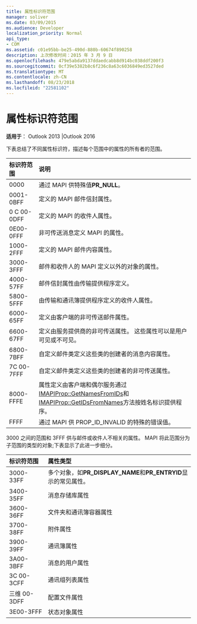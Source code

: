 ```yaml
---
title: 属性标识符范围
manager: soliver
ms.date: 03/09/2015
ms.audience: Developer
localization_priority: Normal
api_type:
- COM
ms.assetid: c01e95bb-be25-490d-880b-60674f890258
description: 上次修改时间：2015 年 3 月 9 日
ms.openlocfilehash: 479e5abda9137ddaedcabb8d914bc038ddf200f3
ms.sourcegitcommit: 0cf39e5382b8c6f236c8a63c6036849ed3527ded
ms.translationtype: MT
ms.contentlocale: zh-CN
ms.lasthandoff: 08/23/2018
ms.locfileid: "22581102"
---
```

# <a name="property-identifier-ranges"></a>属性标识符范围

  
  
**适用于**： Outlook 2013 |Outlook 2016 
  
下表总结了不同属性标识符，描述每个范围中的属性的所有者的范围。
  
|**标识符范围**|**说明**|
|:-----|:-----|
|0000  <br/> |通过 MAPI 供特殊值**PR_NULL**。  <br/> |
|0001-0BFF  <br/> |定义的 MAPI 邮件信封属性。  <br/> |
|0 C 00-0DFF  <br/> |定义的 MAPI 的收件人属性。  <br/> |
|0E00-0FFF  <br/> |非可传送消息定义 MAPI 的属性。  <br/> |
|1000-2FFF  <br/> |定义的 MAPI 邮件内容属性。  <br/> |
|3000-3FFF  <br/> |邮件和收件人的 MAPI 定义以外的对象的属性。  <br/> |
|4000-57FF  <br/> |邮件信封属性由传输提供程序定义。  <br/> |
|5800-5FFF  <br/> |由传输和通讯簿提供程序定义的收件人属性。  <br/> |
|6000-65FF  <br/> |定义由客户端的非可传送邮件属性。  <br/> |
|6600-67FF  <br/> |定义由服务提供商的非可传送属性。 这些属性可以是用户可见或不可见。  <br/> |
|6800-7BFF  <br/> |自定义邮件类定义这些类的创建者的消息内容属性。  <br/> |
|7C 00-7FFF  <br/> |自定义邮件类定义这些类的创建者的非可传送属性。  <br/> |
|8000-FFFE  <br/> |属性定义由客户端和偶尔服务通过[IMAPIProp::GetNamesFromIDs](imapiprop-getnamesfromids.md)和[IMAPIProp::GetIDsFromNames](imapiprop-getidsfromnames.md)方法按姓名标识提供程序。  <br/> |
|FFFF  <br/> |通过 MAPI 供 PROP_ID_INVALID 的特殊的错误值。  <br/> |
   
3000 之间的范围和 3FFF 供与邮件或收件人不相关的属性。 MAPI 将此范围分为子范围的类型的对象;下表显示了此进一步细分。 
  
|**标识符范围**|**属性类型**|
|:-----|:-----|
|3000-33FF  <br/> |多个对象，如**PR_DISPLAY_NAME**和**PR_ENTRYID**显示的常见属性。  <br/> |
|3400-35FF  <br/> |消息存储库属性  <br/> |
|3600-36FF  <br/> |文件夹和通讯簿容器属性  <br/> |
|3700-38FF  <br/> |附件属性  <br/> |
|3900-39FF  <br/> |通讯簿属性  <br/> |
|3A00-3BFF  <br/> |消息的用户属性  <br/> |
|3C 00-3CFF  <br/> |通讯组列表属性  <br/> |
|三维 00-3DFF  <br/> |配置文件属性  <br/> |
|3E00-3FFF  <br/> |状态对象属性  <br/> |
   

